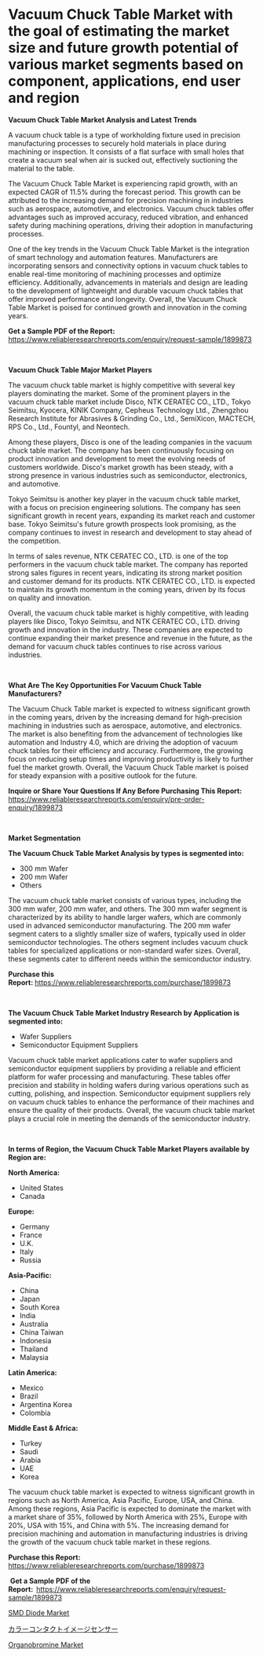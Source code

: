 <p><h1>Vacuum Chuck Table Market with the goal of estimating the market size and future growth potential of various market segments based on component, applications, end user and region</h1></p><p><strong>Vacuum Chuck Table Market Analysis and Latest Trends</strong></p>
<p><p>A vacuum chuck table is a type of workholding fixture used in precision manufacturing processes to securely hold materials in place during machining or inspection. It consists of a flat surface with small holes that create a vacuum seal when air is sucked out, effectively suctioning the material to the table.</p><p>The Vacuum Chuck Table Market is experiencing rapid growth, with an expected CAGR of 11.5% during the forecast period. This growth can be attributed to the increasing demand for precision machining in industries such as aerospace, automotive, and electronics. Vacuum chuck tables offer advantages such as improved accuracy, reduced vibration, and enhanced safety during machining operations, driving their adoption in manufacturing processes.</p><p>One of the key trends in the Vacuum Chuck Table Market is the integration of smart technology and automation features. Manufacturers are incorporating sensors and connectivity options in vacuum chuck tables to enable real-time monitoring of machining processes and optimize efficiency. Additionally, advancements in materials and design are leading to the development of lightweight and durable vacuum chuck tables that offer improved performance and longevity. Overall, the Vacuum Chuck Table Market is poised for continued growth and innovation in the coming years.</p></p>
<p><strong>Get a Sample PDF of the Report:&nbsp;</strong> <a href="https://www.reliableresearchreports.com/enquiry/request-sample/1899873">https://www.reliableresearchreports.com/enquiry/request-sample/1899873</a></p>
<p>&nbsp;</p>
<p><strong>Vacuum Chuck Table Major Market Players</strong></p>
<p><p>The vacuum chuck table market is highly competitive with several key players dominating the market. Some of the prominent players in the vacuum chuck table market include Disco, NTK CERATEC CO., LTD., Tokyo Seimitsu, Kyocera, KINIK Company, Cepheus Technology Ltd., Zhengzhou Research Institute for Abrasives & Grinding Co., Ltd., SemiXicon, MACTECH, RPS Co., Ltd., Fountyl, and Neontech.</p><p>Among these players, Disco is one of the leading companies in the vacuum chuck table market. The company has been continuously focusing on product innovation and development to meet the evolving needs of customers worldwide. Disco's market growth has been steady, with a strong presence in various industries such as semiconductor, electronics, and automotive.</p><p>Tokyo Seimitsu is another key player in the vacuum chuck table market, with a focus on precision engineering solutions. The company has seen significant growth in recent years, expanding its market reach and customer base. Tokyo Seimitsu's future growth prospects look promising, as the company continues to invest in research and development to stay ahead of the competition.</p><p>In terms of sales revenue, NTK CERATEC CO., LTD. is one of the top performers in the vacuum chuck table market. The company has reported strong sales figures in recent years, indicating its strong market position and customer demand for its products. NTK CERATEC CO., LTD. is expected to maintain its growth momentum in the coming years, driven by its focus on quality and innovation.</p><p>Overall, the vacuum chuck table market is highly competitive, with leading players like Disco, Tokyo Seimitsu, and NTK CERATEC CO., LTD. driving growth and innovation in the industry. These companies are expected to continue expanding their market presence and revenue in the future, as the demand for vacuum chuck tables continues to rise across various industries.</p></p>
<p>&nbsp;</p>
<p><strong>What Are The Key Opportunities For Vacuum Chuck Table Manufacturers?</strong></p>
<p><p>The Vacuum Chuck Table market is expected to witness significant growth in the coming years, driven by the increasing demand for high-precision machining in industries such as aerospace, automotive, and electronics. The market is also benefiting from the advancement of technologies like automation and Industry 4.0, which are driving the adoption of vacuum chuck tables for their efficiency and accuracy. Furthermore, the growing focus on reducing setup times and improving productivity is likely to further fuel the market growth. Overall, the Vacuum Chuck Table market is poised for steady expansion with a positive outlook for the future.</p></p>
<p><strong>Inquire or Share Your Questions If Any Before Purchasing This Report:</strong> <a href="https://www.reliableresearchreports.com/enquiry/pre-order-enquiry/1899873">https://www.reliableresearchreports.com/enquiry/pre-order-enquiry/1899873</a></p>
<p>&nbsp;</p>
<p><strong>Market Segmentation</strong></p>
<p><strong>The Vacuum Chuck Table Market Analysis by types is segmented into:</strong></p>
<p><ul><li>300 mm Wafer</li><li>200 mm Wafer</li><li>Others</li></ul></p>
<p><p>The vacuum chuck table market consists of various types, including the 300 mm wafer, 200 mm wafer, and others. The 300 mm wafer segment is characterized by its ability to handle larger wafers, which are commonly used in advanced semiconductor manufacturing. The 200 mm wafer segment caters to a slightly smaller size of wafers, typically used in older semiconductor technologies. The others segment includes vacuum chuck tables for specialized applications or non-standard wafer sizes. Overall, these segments cater to different needs within the semiconductor industry.</p></p>
<p><strong>Purchase this Report:&nbsp;</strong><a href="https://www.reliableresearchreports.com/purchase/1899873">https://www.reliableresearchreports.com/purchase/1899873</a></p>
<p>&nbsp;</p>
<p><strong>The Vacuum Chuck Table Market Industry Research by Application is segmented into:</strong></p>
<p><ul><li>Wafer Suppliers</li><li>Semiconductor Equipment Suppliers</li></ul></p>
<p><p>Vacuum chuck table market applications cater to wafer suppliers and semiconductor equipment suppliers by providing a reliable and efficient platform for wafer processing and manufacturing. These tables offer precision and stability in holding wafers during various operations such as cutting, polishing, and inspection. Semiconductor equipment suppliers rely on vacuum chuck tables to enhance the performance of their machines and ensure the quality of their products. Overall, the vacuum chuck table market plays a crucial role in meeting the demands of the semiconductor industry.</p></p>
<p>&nbsp;</p>
<p><strong>In terms of Region, the Vacuum Chuck Table Market Players available by Region are:</strong></p>
<p>
    <p> <strong> North America: </strong>
        <ul>
            <li>United States</li>
            <li>Canada</li>
        </ul>
        </p> 
    <p> <strong> Europe: </strong>
        <ul>
            <li>Germany</li>
            <li>France</li>
            <li>U.K.</li>
            <li>Italy</li>
            <li>Russia</li>
        </ul>
        </p> 
    <p> <strong> Asia-Pacific: </strong>
        <ul>
            <li>China</li>
            <li>Japan</li>
            <li>South Korea</li>
            <li>India</li>
            <li>Australia</li>
            <li>China Taiwan</li>
            <li>Indonesia</li>
            <li>Thailand</li>
            <li>Malaysia</li>
        </ul>
        </p> 
    <p> <strong> Latin America: </strong>
        <ul>
            <li>Mexico</li>
            <li>Brazil</li>
            <li>Argentina Korea</li>
            <li>Colombia</li>
        </ul>
        </p> 
    <p> <strong> Middle East & Africa: </strong>
        <ul>
            <li>Turkey</li>
            <li>Saudi</li>
            <li>Arabia</li>
            <li>UAE</li>
            <li>Korea</li>
        </ul>
    </p>
    </p>
<p><p>The vacuum chuck table market is expected to witness significant growth in regions such as North America, Asia Pacific, Europe, USA, and China. Among these regions, Asia Pacific is expected to dominate the market with a market share of 35%, followed by North America with 25%, Europe with 20%, USA with 15%, and China with 5%. The increasing demand for precision machining and automation in manufacturing industries is driving the growth of the vacuum chuck table market in these regions.</p></p>
<p><strong>Purchase this Report: </strong><a href="https://www.reliableresearchreports.com/purchase/1899873">https://www.reliableresearchreports.com/purchase/1899873</a></p>
<p>&nbsp;<strong>Get a Sample PDF of the Report:&nbsp;&nbsp;</strong><a href="https://www.reliableresearchreports.com/enquiry/request-sample/1899873">https://www.reliableresearchreports.com/enquiry/request-sample/1899873</a></p>
<p><strong></strong></p>
<p><p><a href="https://github.com/santosh758595/Market-Research-Report-List-3/blob/main/smd-diode-market.md">SMD Diode Market</a></p><p><a href="https://medium.com/@jacksonmith1931/%E3%82%AB%E3%83%A9%E3%83%BC%E3%82%B3%E3%83%B3%E3%82%BF%E3%82%AF%E3%83%88%E3%82%A4%E3%83%A1%E3%83%BC%E3%82%B8%E3%82%BB%E3%83%B3%E3%82%B5%E3%83%BC%E5%B8%82%E5%A0%B4%E8%AA%BF%E6%9F%BB%E3%83%AC%E3%83%9D%E3%83%BC%E3%83%88-%E3%81%9D%E3%81%AE%E6%AD%B4%E5%8F%B2%E3%81%A82031%E5%B9%B4%E3%81%BE%E3%81%A7%E3%81%AE%E4%BA%88%E6%B8%AC-9c2fc1f78bdf">カラーコンタクトイメージセンサー</a></p><p><a href="https://flame-sidecar-702.notion.site/Global-Organobromine-Market-Size-and-Market-Trends-Insights-and-Projections-from-2024-to-2031-35ab1314741b4834ac39eaaea8879cb0">Organobromine Market</a></p></p>